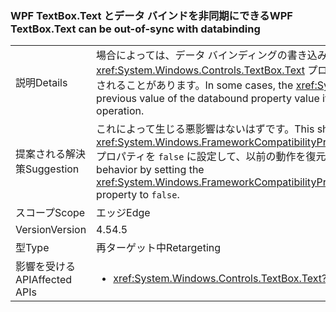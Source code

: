 ### <a name="wpf-textboxtext-can-be-out-of-sync-with-databinding"></a><span data-ttu-id="c497b-101">WPF TextBox.Text とデータ バインドを非同期にできる</span><span class="sxs-lookup"><span data-stu-id="c497b-101">WPF TextBox.Text can be out-of-sync with databinding</span></span>

|   |   |
|---|---|
|<span data-ttu-id="c497b-102">説明</span><span class="sxs-lookup"><span data-stu-id="c497b-102">Details</span></span>|<span data-ttu-id="c497b-103">場合によっては、データ バインディングの書き込み操作中にプロパティが変更された場合、<xref:System.Windows.Controls.TextBox.Text> プロパティにデータ バインディング プロパティ値の以前の値が反映されることがあります。</span><span class="sxs-lookup"><span data-stu-id="c497b-103">In some cases, the <xref:System.Windows.Controls.TextBox.Text> property reflects a previous value of the databound property value if the property is modified during a databinding write operation.</span></span>|
|<span data-ttu-id="c497b-104">提案される解決策</span><span class="sxs-lookup"><span data-stu-id="c497b-104">Suggestion</span></span>|<span data-ttu-id="c497b-105">これによって生じる悪影響はないはずです。</span><span class="sxs-lookup"><span data-stu-id="c497b-105">This should have no negative impact.</span></span> <span data-ttu-id="c497b-106">ただし、<xref:System.Windows.FrameworkCompatibilityPreferences.KeepTextBoxDisplaySynchronizedWithTextProperty> プロパティを <code>false</code> に設定して、以前の動作を復元することは可能です。</span><span class="sxs-lookup"><span data-stu-id="c497b-106">However, you can restore the previous behavior by setting the <xref:System.Windows.FrameworkCompatibilityPreferences.KeepTextBoxDisplaySynchronizedWithTextProperty> property to <code>false</code>.</span></span>|
|<span data-ttu-id="c497b-107">スコープ</span><span class="sxs-lookup"><span data-stu-id="c497b-107">Scope</span></span>|<span data-ttu-id="c497b-108">エッジ</span><span class="sxs-lookup"><span data-stu-id="c497b-108">Edge</span></span>|
|<span data-ttu-id="c497b-109">Version</span><span class="sxs-lookup"><span data-stu-id="c497b-109">Version</span></span>|<span data-ttu-id="c497b-110">4.5</span><span class="sxs-lookup"><span data-stu-id="c497b-110">4.5</span></span>|
|<span data-ttu-id="c497b-111">型</span><span class="sxs-lookup"><span data-stu-id="c497b-111">Type</span></span>|<span data-ttu-id="c497b-112">再ターゲット中</span><span class="sxs-lookup"><span data-stu-id="c497b-112">Retargeting</span></span>|
|<span data-ttu-id="c497b-113">影響を受ける API</span><span class="sxs-lookup"><span data-stu-id="c497b-113">Affected APIs</span></span>|<ul><li><xref:System.Windows.Controls.TextBox.Text?displayProperty=nameWithType></li></ul>|

